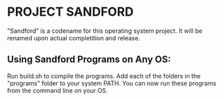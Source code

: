 PROJECT SANDFORD
================

"Sandford" is a codename for this operating system project. It will be renamed
upon actual completition and release.

Using Sandford Programs on Any OS:
----------------------------------
Run build.sh to compile the programs.
Add each of the folders in the "programs" folder to your system PATH.
You can now run these programs from the command line on your OS.
